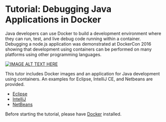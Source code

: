 # Tutorial: Debugging Java Applications in Docker

Java developers can use Docker to build a development environment where they can run, test, and live debug code running within a container. Debugging a node.js application was demonstrated at DockerCon 2016 showing that development using containers can be performed on many platforms using other programming languages.

[![IMAGE ALT TEXT HERE](https://img.youtube.com/vi/vE1iDPx6-Ok/0.jpg)](https://youtu.be/vE1iDPx6-Ok?list=PLkA60AVN3hh9gnrYwNO6zTb9U3i1Y9FMY&t=2088)




This tutor includes Docker images and an application for Java development using containers. An examples for Eclipse, IntelliJ CE, and Netbeans are provided.

* [Eclipse](Eclipse-README.md)
* [IntelliJ](IntelliJ-README.md)
* [NetBeans](NetBeans-README.md)

Before starting the tutorial, please have [Docker](https://www.docker.com/products/overview) installed.
